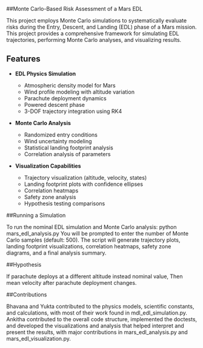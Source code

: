 ##Monte Carlo-Based Risk Assessment of a Mars EDL


This project employs Monte Carlo simulations to systematically evaluate risks during the Entry, Descent, and Landing (EDL) phase of a Mars mission. This project provides a comprehensive framework for simulating EDL trajectories, performing Monte Carlo analyses, and visualizing results.

## Features

- **EDL Physics Simulation**
  - Atmospheric density model for Mars
  - Wind profile modeling with altitude variation
  - Parachute deployment dynamics
  - Powered descent phase
  - 3-DOF trajectory integration using RK4

- **Monte Carlo Analysis**
  - Randomized entry conditions
  - Wind uncertainty modeling
  - Statistical landing footprint analysis
  - Correlation analysis of parameters

- **Visualization Capabilities**
  - Trajectory visualization (altitude, velocity, states)
  - Landing footprint plots with confidence ellipses
  - Correlation heatmaps
  - Safety zone analysis
  - Hypothesis testing comparisons

##Running a Simulation

To run the nominal EDL simulation and Monte Carlo analysis:
    python mars_edl_analysis.py
You will be prompted to enter the number of Monte Carlo samples (default: 500). The script will generate trajectory plots, landing footprint visualizations, correlation heatmaps, safety zone diagrams, and a final analysis summary.

##Hypothesis

If parachute deploys at a different altitude instead  nominal value, Then mean velocity after parachute deployment changes.

##Contributions

Bhavana and Yukta contributed to the physics models, scientific constants, and calculations, with most of their work found in mdl_edl_simulation.py. Ankitha contributed to the overall code structure, implemented the doctests, and developed the visualizations and analysis that helped interpret and present the results, with major contributions in mars_edl_analysis.py and mars_edl_visualization.py.
